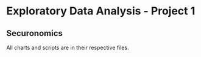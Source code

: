 # Exploratory Data Analysis - Project 1
## Securonomics

All charts and scripts are in their respective files.
